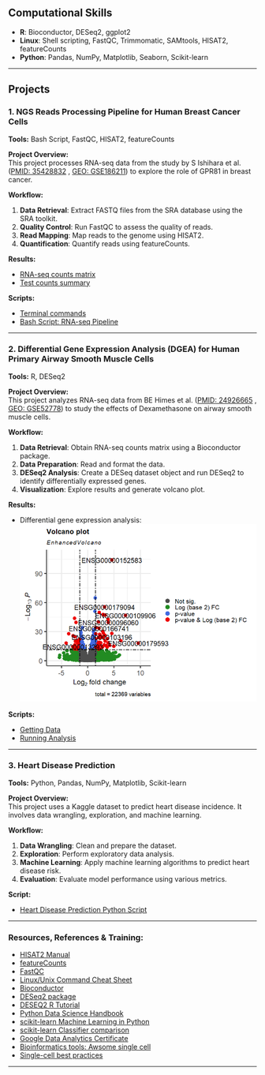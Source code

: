 
## Computational Skills
- **R**: Bioconductor, DESeq2, ggplot2
- **Linux**: Shell scripting, FastQC, Trimmomatic, SAMtools, HISAT2, featureCounts
- **Python**: Pandas, NumPy, Matplotlib, Seaborn, Scikit-learn

---

## Projects

### **1. NGS Reads Processing Pipeline for Human Breast Cancer Cells**

**Tools:** Bash Script, FastQC, HISAT2, featureCounts

**Project Overview:**  
This project processes RNA-seq data from the study by S Ishihara et al. ([PMID: 35428832](https://pubmed.ncbi.nlm.nih.gov/35428832/) , [GEO: GSE186211](https://www.ncbi.nlm.nih.gov/geo/query/acc.cgi?acc=GSE186211)) to explore the role of GPR81 in breast cancer.

**Workflow:**
1. **Data Retrieval**: Extract FASTQ files from the SRA database using the SRA toolkit.
2. **Quality Control**: Run FastQC to assess the quality of reads.
3. **Read Mapping**: Map reads to the genome using HISAT2.
4. **Quantification**: Quantify reads using featureCounts.

**Results:**
- [RNA-seq counts matrix](https://github.com/amenamahdami/Amena_Mahdami_Portfolio.github.io/blob/main/Shell/sample_counts.tsv)
- [Test counts summary](https://github.com/amenamahdami/Amena_Mahdami_Portfolio.github.io/blob/main/Shell/test_counts.summary)

**Scripts:**
- [Terminal commands](https://github.com/amenamahdami/Amena_Mahdami_Portfolio.github.io/blob/main/Shell/terminal%20commands.sh)
- [Bash Script: RNA-seq Pipeline](https://github.com/amenamahdami/Amena_Mahdami_Portfolio.github.io/blob/main/Shell/RNASeq_pipeline_BC.sh)

---

### **2. Differential Gene Expression Analysis (DGEA) for Human Primary Airway Smooth Muscle Cells**

**Tools:** R, DESeq2

**Project Overview:**  
This project analyzes RNA-seq data from BE Himes et al. ([PMID: 24926665](https://pubmed.ncbi.nlm.nih.gov/24926665/) , [GEO: GSE52778](https://www.ncbi.nlm.nih.gov/geo/query/acc.cgi?acc=GSE52778)) to study the effects of Dexamethasone on airway smooth muscle cells.

**Workflow:**
1. **Data Retrieval**: Obtain RNA-seq counts matrix using a Bioconductor package.
2. **Data Preparation**: Read and format the data.
3. **DESeq2 Analysis**: Create a DESeq dataset object and run DESeq2 to identify differentially expressed genes.
4. **Visualization**: Explore results and generate volcano plot.

**Results:**
- Differential gene expression analysis:
![Differential Gene Expression Volcano Plot](assets/img/Volcano_plot_airway.png)

**Scripts:**
- [Getting Data](https://github.com/amenamahdami/Amena_Mahdami_Portfolio.github.io/blob/main/R/getData_airway.r)
- [Running Analysis](https://github.com/amenamahdami/Amena_Mahdami_Portfolio.github.io/blob/main/R/DESeq2_workflow_airway.R)

---

### **3. Heart Disease Prediction**

**Tools:** Python, Pandas, NumPy, Matplotlib, Scikit-learn

**Project Overview:**  
This project uses a Kaggle dataset to predict heart disease incidence. It involves data wrangling, exploration, and machine learning.

**Workflow:**
1. **Data Wrangling**: Clean and prepare the dataset.
2. **Exploration**: Perform exploratory data analysis.
3. **Machine Learning**: Apply machine learning algorithms to predict heart disease risk.
4. **Evaluation**: Evaluate model performance using various metrics.

**Script:**
- [Heart Disease Prediction Python Script](https://github.com/amenamahdami/Amena_Mahdami_Portfolio.github.io/blob/main/Python/ML_Project_Heart_Disease_Prediction.ipynb)

---

### Resources, References & Training:
- [HISAT2 Manual](https://daehwankimlab.github.io/hisat2/manual/)
- [featureCounts](https://rnnh.github.io/bioinfo-notebook/docs/featureCounts.html)
- [FastQC](https://www.bioinformatics.babraham.ac.uk/projects/fastqc/)
- [Linux/Unix Command Cheat Sheet](https://rumorscity.com/2014/08/16/6-best-linuxunix-command-cheat-sheet/)
- [Bioconductor](https://www.bioconductor.org/)
- [DESeq2 package](https://bioc.ism.ac.jp/packages/2.14/bioc/vignettes/DESeq2/inst/doc/beginner.pdf)
- [DESEQ2 R Tutorial](https://lashlock.github.io/compbio/R_presentation.html)
- [Python Data Science Handbook](https://jakevdp.github.io/PythonDataScienceHandbook/)
- [scikit-learn Machine Learning in Python](https://scikit-learn.org/stable/)
- [scikit-learn Classifier comparison](https://scikit-learn.org/stable/auto_examples/classification/plot_classifier_comparison.html#sphx-glr-auto-examples-classification-plot-classifier-comparison-py)
- [Google Data Analytics Certificate](https://coursera.org/share/0dd196ce17876b5d71ccc0c4695b738f) 
- [Bioinformatics tools: Awsome single cell](https://github.com/seandavi/awesome-single-cell)
- [Single-cell best practices](https://www.sc-best-practices.org/preamble.html) 
---
